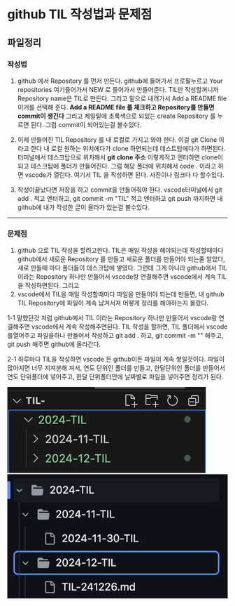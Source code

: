# github TIL 작성법과 문제점
## 파일정리

### 작성법
1. github 에서 Repository 를 먼저 만든다. github에 들어가서 프로필누르고 Your repositories 여기들어가서 NEW 로 들어가서 만들어준다. 
TIL만 작성할꺼니까 Repository name은 TIL로 만든다. 그리고 밑으로 내려가서 
Add a README file 이거를 선택해 준다. **Add a README file 를 체크하고 Repository를 만들면 commit이 생긴다**
그리고 제일밑에 초록색으로 되있는 create Repository 를 누르면 된다. 그럼 commit이 되어있는걸 볼수있다.

2. 이제 만들어진 TIL Repository 를 내 로컬로 가지고 와야 한다. 이걸 git Clone 이라고 한다
내 로컬 원하는 위치에다가 clone 하면되는데 데스트탑에다가 하면된다. 터미널에서 데스크탑으로 위치해서 **git clone 주소** 이렇게적고 
엔터하면 clone이 되고 데스크탑에 폴더가 만들어진다. 그럼 해당 폴더에 위치해서 code . 이라고 하면 vscode가 열린다. 여기서 TIL 을 작성하면 된다. 
사진이나 링크다 다 할수있다.

3. 작성이끝났다면 저장을 하고 commit을 만들어줘야 한다. vscode터미널에서 git add . 적고 엔터하고, git commit -m "TIL" 적고 엔터하고 git push 까지하면 내 github에 내가 작성한 글이 올라가 있는걸 볼수있다. 
---

### 문제점
1. github 으로 TIL 작성을 할려고한다. TIL은 매일 작성을 해야되는데 작성할때마다 github에서 새로운 Repository 를 만들고 새로운 폴더를 만들어야 되는줄 알았다, 
새로 만들때 마다 폴더들이 데스크탑에 쌓였다. 그런데 그게 아니라 github에서 TIL 이라는 Repository 하나만 만들어서 vscode랑 연결해주면 vscode에서 계속 TIL 을 작성하면된다.
그리고
2. vscode에서 TIL을 매일 작성할때마다 파일을 만들어야 되는데 만들면, 내 github TIL Repository에 파일이 계속 남겨서져 어떻게 정리를 해야하는지 몰랐다.

1-1 
말했던것 처럼 github에서 TIL 이라는 Repository 하나만 만들어서 vscode랑 연결해주면 vscode에서 계속 작성해주면된다.
TIL 작성을 할꺼면, TIL 폴더에서 vscode 를열어주고 파일을하나 만들어서 작성하고 git add . 하고, git commit -m ""
해주고, git push 해주면 github에 올라간다.

2-1 하루마다 TIL을 작성하면 vscode 든 github이든 파일이 계속 쌓일것이다. 파일이많아지면 너무 지져분해 져서,
연도 단위인 폴더를 만들고, 한달단위인 폴더를 만들어서 연도 단위폴더에 넣어주고, 한달 단위폴더안에 날짜별로 파일을 넣어주면 정리가 된다.

![vscodeTIL](/imgs/vscode_TIL.png)
![githubTIL](/imgs/github_TIL.png)
